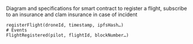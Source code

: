 Diagram and specifications for smart contract to register a flight, subscribe to an insurance and clam insurance in case of incident

```
registerFlight(droneId, timestamp, ipfsHash…)
# Events
FlightRegistered(pilot, flightId, blockNumber…)
```


